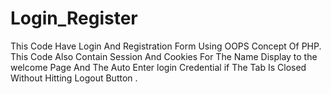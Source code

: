 # Login_Register
This Code  Have Login And Registration Form Using
OOPS Concept Of PHP.
This Code Also Contain Session And Cookies For The Name Display to the 
welcome Page And The  Auto Enter login Credential if The Tab Is Closed Without  Hitting Logout Button  .
